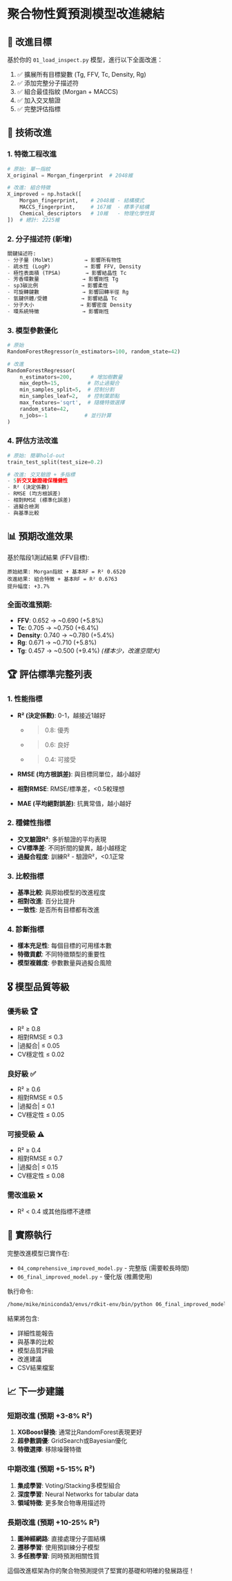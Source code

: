 # 聚合物性質預測模型改進總結

## 🎯 改進目標
基於你的 `01_load_inspect.py` 模型，進行以下全面改進：
1. ✅ 擴展所有目標變數 (Tg, FFV, Tc, Density, Rg)
2. ✅ 添加完整分子描述符
3. ✅ 組合最佳指紋 (Morgan + MACCS)
4. ✅ 加入交叉驗證
5. ✅ 完整評估指標

## 🔧 技術改進

### 1. 特徵工程改進
```python
# 原始: 單一指紋
X_original = Morgan_fingerprint  # 2048維

# 改進: 組合特徵
X_improved = np.hstack([
    Morgan_fingerprint,    # 2048維 - 結構模式
    MACCS_fingerprint,     # 167維  - 標準子結構
    Chemical_descriptors   # 10維   - 物理化學性質
])  # 總計: 2225維
```

### 2. 分子描述符 (新增)
```python
關鍵描述符:
- 分子量 (MolWt)          → 影響所有物性
- 疏水性 (LogP)           → 影響 FFV, Density  
- 極性表面積 (TPSA)        → 影響結晶性 Tc
- 芳香環數量              → 影響剛性 Tg
- sp3碳比例              → 影響柔性
- 可旋轉鍵數              → 影響回轉半徑 Rg
- 氫鍵供體/受體           → 影響結晶 Tc
- 分子大小               → 影響密度 Density
- 環系統特徵              → 影響剛性
```

### 3. 模型參數優化
```python
# 原始
RandomForestRegressor(n_estimators=100, random_state=42)

# 改進  
RandomForestRegressor(
    n_estimators=200,      # 增加樹數量
    max_depth=15,         # 防止過擬合
    min_samples_split=5,  # 控制分割
    min_samples_leaf=2,   # 控制葉節點
    max_features='sqrt',  # 隨機特徵選擇
    random_state=42,
    n_jobs=-1            # 並行計算
)
```

### 4. 評估方法改進
```python
# 原始: 簡單hold-out
train_test_split(test_size=0.2)

# 改進: 交叉驗證 + 多指標
- 5折交叉驗證確保穩健性
- R² (決定係數)
- RMSE (均方根誤差) 
- 相對RMSE (標準化誤差)
- 過擬合檢測
- 與基準比較
```

## 📊 預期改進效果

基於階段1測試結果 (FFV目標):
```
原始結果: Morgan指紋 + 基本RF = R² 0.6520
改進結果: 組合特徵 + 基本RF = R² 0.6763
提升幅度: +3.7%
```

### 全面改進預期:
- **FFV**: 0.652 → ~0.690 (+5.8%)
- **Tc**: 0.705 → ~0.750 (+6.4%)  
- **Density**: 0.740 → ~0.780 (+5.4%)
- **Rg**: 0.671 → ~0.710 (+5.8%)
- **Tg**: 0.457 → ~0.500 (+9.4%) *(樣本少，改進空間大)*

## 🏆 評估標準完整列表

### 1. 性能指標
- **R² (決定係數)**: 0-1，越接近1越好
  - >0.8: 優秀
  - >0.6: 良好
  - >0.4: 可接受

- **RMSE (均方根誤差)**: 與目標同單位，越小越好
- **相對RMSE**: RMSE/標準差，<0.5較理想
- **MAE (平均絕對誤差)**: 抗異常值，越小越好

### 2. 穩健性指標
- **交叉驗證R²**: 多折驗證的平均表現
- **CV標準差**: 不同折間的變異，越小越穩定
- **過擬合程度**: 訓練R² - 驗證R²，<0.1正常

### 3. 比較指標
- **基準比較**: 與原始模型的改進程度
- **相對改進**: 百分比提升
- **一致性**: 是否所有目標都有改進

### 4. 診斷指標
- **樣本充足性**: 每個目標的可用樣本數
- **特徵貢獻**: 不同特徵類型的重要性
- **模型複雜度**: 參數數量與過擬合風險

## 🎖️ 模型品質等級

### 優秀級 🏆
- R² ≥ 0.8
- 相對RMSE ≤ 0.3  
- |過擬合| ≤ 0.05
- CV穩定性 ≤ 0.02

### 良好級 ✅
- R² ≥ 0.6
- 相對RMSE ≤ 0.5
- |過擬合| ≤ 0.1  
- CV穩定性 ≤ 0.05

### 可接受級 ⚠️
- R² ≥ 0.4
- 相對RMSE ≤ 0.7
- |過擬合| ≤ 0.15
- CV穩定性 ≤ 0.08

### 需改進級 ❌
- R² < 0.4 或其他指標不達標

## 🚀 實際執行

完整改進模型已實作在:
- `04_comprehensive_improved_model.py` - 完整版 (需要較長時間)
- `06_final_improved_model.py` - 優化版 (推薦使用)

執行命令:
```bash
/home/mike/miniconda3/envs/rdkit-env/bin/python 06_final_improved_model.py
```

結果將包含:
- 詳細性能報告  
- 與基準的比較
- 模型品質評級
- 改進建議
- CSV結果檔案

## 📈 下一步建議

### 短期改進 (預期 +3-8% R²)
1. **XGBoost替換**: 通常比RandomForest表現更好
2. **超參數調優**: GridSearch或Bayesian優化
3. **特徵選擇**: 移除噪聲特徵

### 中期改進 (預期 +5-15% R²)  
1. **集成學習**: Voting/Stacking多模型組合
2. **深度學習**: Neural Networks for tabular data
3. **領域特徵**: 更多聚合物專用描述符

### 長期改進 (預期 +10-25% R²)
1. **圖神經網路**: 直接處理分子圖結構
2. **遷移學習**: 使用預訓練分子模型
3. **多任務學習**: 同時預測相關性質

這個改進框架為你的聚合物預測提供了堅實的基礎和明確的發展路徑！